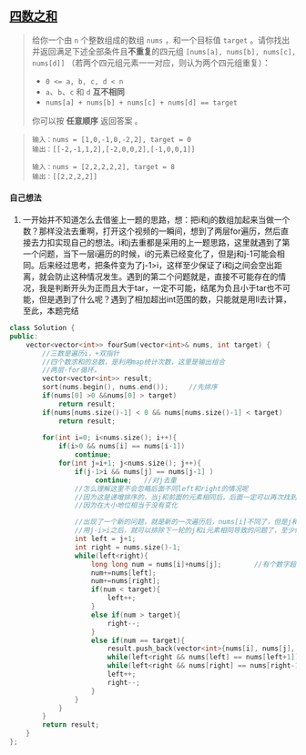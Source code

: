 ## [四数之和](https://leetcode.cn/problems/4sum/description/)

> 给你一个由 `n` 个整数组成的数组 `nums` ，和一个目标值 `target` 。请你找出并返回满足下述全部条件且**不重复**的四元组 `[nums[a], nums[b], nums[c], nums[d]]` （若两个四元组元素一一对应，则认为两个四元组重复）：
>
> - `0 <= a, b, c, d < n`
> - `a`、`b`、`c` 和 `d` **互不相同**
> - `nums[a] + nums[b] + nums[c] + nums[d] == target`
>
> 你可以按 **任意顺序** 返回答案 。

> ```
> 输入：nums = [1,0,-1,0,-2,2], target = 0
> 输出：[[-2,-1,1,2],[-2,0,0,2],[-1,0,0,1]]
> ```
>
> ```
> 输入：nums = [2,2,2,2,2], target = 8
> 输出：[[2,2,2,2]]
> ```



#### 自己想法

1. 一开始并不知道怎么去借鉴上一题的思路，想：把i和j的数组加起来当做一个数？那样没法去重啊，打开这个视频的一瞬间，想到了两层for遍历，然后直接去力扣实现自己的想法。i和j去重都是采用的上一题思路，这里就遇到了第一个问题，当下一层i遍历的时候，i的元素已经变化了，但是j和j-1可能会相同。后来经过思考，把条件变为了j-1>i，这样至少保证了i和j之间会空出距离，就会防止这种情况发生。遇到的第二个问题就是，直接不可能存在的情况，我是判断开头为正而且大于tar，一定不可能，结尾为负且小于tar也不可能，但是遇到了什么呢？遇到了相加超出int范围的数，只能就是用ll去计算，至此，本题完结

```c++
class Solution {
public:
    vector<vector<int>> fourSum(vector<int>& nums, int target) {
        //三数是遍历i，+双指针
        //四个数求和的总数，是利用map统计次数，这里是输出组合
        //两层·for循环，
        vector<vector<int>> result;
        sort(nums.begin(), nums.end());     //先排序
        if(nums[0] >0 &&nums[0] > target)
            return result;
        if(nums[nums.size()-1] < 0 && nums[nums.size()-1] < target)
            return result;
        
        for(int i=0; i<nums.size(); i++){
            if(i>0 && nums[i] == nums[i-1])
                continue;
            for(int j=i+1; j<nums.size(); j++){
                if(j-1>i && nums[j] == nums[j-1] )
                     continue;   //对j去重
                //怎么理解这里不会忽略后面不同left和right的情况呢
                //因为这是递增排序的，当j和前面的元素相同后，后面一定可以再次找到相同的left和right，
                //因为在大小地位相当于没有变化

                //出现了一个新的问题，就是新的一次遍历后，nums[i]不同了，但是j和j-1相同，[-2, -1, -1, 2]
                //用j-i>i之后，就可以排除下一轮的j和i元素相同导致的问题了，至少保证j和i空开了一个位置
                int left = j+1;
                int right = nums.size()-1;
                while(left<right){
                    long long num = nums[i]+nums[j];        //有个数字超了范围，只能用ll，但是四个int相加还不可以，必须分开加
                    num+=nums[left];
                    num+=nums[right];  
                    if(num < target){
                        left++;
                    }
                    else if(num > target){
                        right--;
                    }
                    else if(num == target){
                        result.push_back(vector<int>{nums[i], nums[j], nums[left], nums[right]});
                        while(left<right && nums[left] == nums[left+1])   left++;         //left和right进行去重
                        while(left<right && nums[right] == nums[right-1])     right--;
                        left++;
                        right--;
                    }
                }
            }
        }
        return result;
    }
};
```

